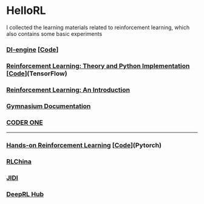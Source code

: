 # HelloRL
I collected the learning materials related to reinforcement learning, which also contains some basic experiments


### [DI-engine](https://di-engine-docs.readthedocs.io/zh_CN/latest/index.html) [[Code](https://github.com/opendilab/DI-engine)]

### [Reinforcement Learning: Theory and Python Implementation](https://github.com/ZhiqingXiao/rl-book/tree/master/zh2019) [[Code](https://github.com/ZhiqingXiao/rl-book/tree/master/en2022)](TensorFlow)
### [Reinforcement Learning: An Introduction](https://github.com/ShangtongZhang/reinforcement-learning-an-introduction)

### [Gymnasium Documentation](https://gymnasium.farama.org/)

### [CODER ONE](https://www.gocoder.one/blog)

---
### [Hands-on Reinforcement Learning](http://hrl.boyuai.com/) [[Code](https://github.com/boyu-ai/Hands-on-RL)](Pytorch)
### [RLChina](http://rlchina.org/)
### [JIDI](http://www.jidiai.cn/homepage)
### [DeepRL Hub](http://www.deeprlhub.com/)


